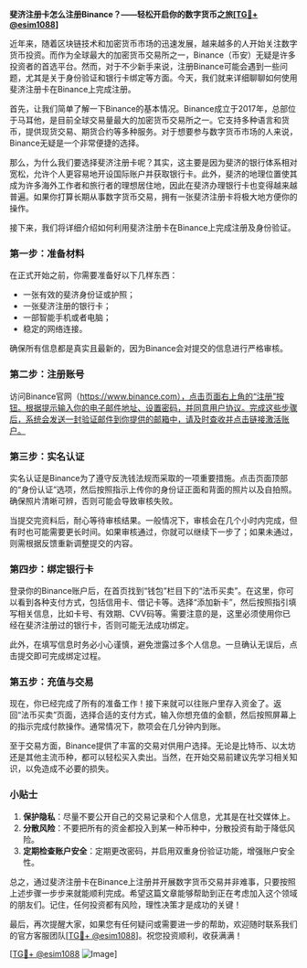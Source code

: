 **斐济注册卡怎么注册Binance？——轻松开启你的数字货币之旅[[TG💪+ @esim1088](https://t.me/s/esim1088)]**

近年来，随着区块链技术和加密货币市场的迅速发展，越来越多的人开始关注数字货币投资。而作为全球最大的加密货币交易所之一，Binance（币安）无疑是许多投资者的首选平台。然而，对于不少新手来说，注册Binance可能会遇到一些问题，尤其是关于身份验证和银行卡绑定等方面。今天，我们就来详细聊聊如何使用斐济注册卡在Binance上完成注册。

首先，让我们简单了解一下Binance的基本情况。Binance成立于2017年，总部位于马耳他，是目前全球交易量最大的加密货币交易所之一。它支持多种语言和货币，提供现货交易、期货合约等多种服务。对于想要参与数字货币市场的人来说，Binance无疑是一个非常便捷的选择。

那么，为什么我们要选择斐济注册卡呢？其实，这主要是因为斐济的银行体系相对宽松，允许个人更容易地开设国际账户并获取银行卡。此外，斐济的地理位置使其成为许多海外工作者和旅行者的理想居住地，因此在斐济办理银行卡也变得越来越普遍。如果你打算长期从事数字货币交易，拥有一张斐济注册卡将极大地方便你的操作。

接下来，我们将详细介绍如何利用斐济注册卡在Binance上完成注册及身份验证。

### 第一步：准备材料

在正式开始之前，你需要准备好以下几样东西：
- 一张有效的斐济身份证或护照；
- 一张斐济注册的银行卡；
- 一部智能手机或者电脑；
- 稳定的网络连接。

确保所有信息都是真实且最新的，因为Binance会对提交的信息进行严格审核。

### 第二步：注册账号

访问Binance官网（https://www.binance.com），点击页面右上角的“注册”按钮。根据提示输入你的电子邮件地址、设置密码，并同意用户协议。完成这些步骤后，系统会发送一封验证邮件到你提供的邮箱中，请及时查收并点击链接激活账户。

### 第三步：实名认证

实名认证是Binance为了遵守反洗钱法规而采取的一项重要措施。点击页面顶部的“身份认证”选项，然后按照指示上传你的身份证正面和背面的照片以及自拍照。确保照片清晰可辨，否则可能会导致审核失败。

当提交完资料后，耐心等待审核结果。一般情况下，审核会在几个小时内完成，但有时也可能需要更长时间。如果审核通过，你就可以继续下一步了；如果未通过，则需根据反馈重新调整提交的内容。

### 第四步：绑定银行卡

登录你的Binance账户后，在首页找到“钱包”栏目下的“法币买卖”。在这里，你可以看到各种支付方式，包括信用卡、借记卡等。选择“添加新卡”，然后按照指引填写相关信息，比如卡号、有效期、CVV码等。需要注意的是，这里必须使用你已经在斐济注册过的银行卡，否则可能无法成功绑定。

此外，在填写信息时务必小心谨慎，避免泄露过多个人信息。一旦确认无误后，点击提交即可完成绑定过程。

### 第五步：充值与交易

现在，你已经完成了所有的准备工作！接下来就可以往账户里存入资金了。返回“法币买卖”页面，选择合适的支付方式，输入你想充值的金额，然后按照屏幕上的指示完成付款操作。通常情况下，款项会在几分钟内到账。

至于交易方面，Binance提供了丰富的交易对供用户选择。无论是比特币、以太坊还是其他主流币种，都可以轻松买入卖出。当然，在开始交易前建议先学习相关知识，以免造成不必要的损失。

### 小贴士

1. **保护隐私**：尽量不要公开自己的交易记录和个人信息，尤其是在社交媒体上。
2. **分散风险**：不要把所有的资金都投入到某一种币种中，分散投资有助于降低风险。
3. **定期检查账户安全**：定期更改密码，并启用双重身份验证功能，增强账户安全性。

总之，通过斐济注册卡在Binance上注册并开展数字货币交易并非难事，只要按照上述步骤一步步来就能顺利完成。希望这篇文章能够帮助到正在考虑加入这个领域的朋友们。记住，任何投资都有风险，理性决策才是成功的关键！

最后，再次提醒大家，如果您有任何疑问或需要进一步的帮助，欢迎随时联系我们的官方客服团队[[TG💪+ @esim1088](https://t.me/s/esim1088)]。祝您投资顺利，收获满满！

[[TG💪+ @esim1088](https://t.me/s/esim1088) ![Image](https://i.postimg.cc/4NQfJmqS/Snipaste-2025-05-13-00-14-12.png)]